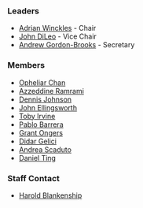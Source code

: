 ### Leaders
* [Adrian Winckles](mailto:adrian.winckles@owasp.org) - Chair
* [John DiLeo](mailto:john.dileo@owasp.org) - Vice Chair
* [Andrew Gordon-Brooks](mailto:andrew.gordonbrooks@owasp.org) - Secretary

### Members
* [Opheliar Chan](mailto:opheliar.chan@owasp.org)
* [Azzeddine Ramrami](mailto:azzeddine.ramrami@owasp.org)
* [Dennis Johnson](mailto:dennis.johnson@owasp.org)
* [John Ellingsworth](mailto:john.ellingsworth@owasp.org)
* [Toby Irvine](mailto:toby.irvine@owasp.org)
* [Pablo Barrera](mailto:pablo.barrera@owasp.org) 
* [Grant Ongers](mailto:grant.ongers@owasp.org)
* [Didar Gelici](didar.gelici@owasp.org)
* [Andrea Scaduto](andrea.scaduto@owasp.org)
* [Daniel Ting](daniel.ting@owasp.org)

### Staff Contact
* [Harold Blankenship](mailto:harold.blankenship@owasp.com)



